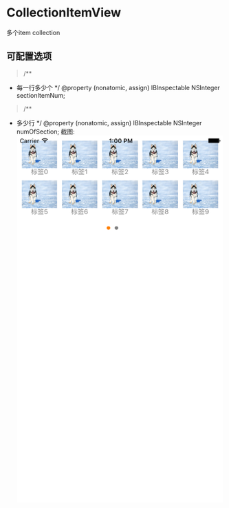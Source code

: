# CollectionItemView
多个item collection
## 可配置选项
>/**
 *  每一行多少个
 */
@property (nonatomic, assign) IBInspectable NSInteger sectionItemNum;



>/**
 *  多少行
 */
@property (nonatomic, assign) IBInspectable NSInteger numOfSection;
截图:
![image](./snapshot.png)

